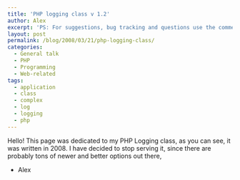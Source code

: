 ```yaml
---
title: 'PHP logging class v 1.2'
author: Alex
excerpt: 'PS: For suggestions, bug tracking and questions use the comments section here, or the <a href="http://www.phpclasses.org/discuss/package/4467/">Support Forum at PHP Classes</a>'
layout: post
permalink: /blog/2008/03/21/php-logging-class/
categories:
  - General talk
  - PHP
  - Programming
  - Web-related
tags:
  - application
  - class
  - complex
  - log
  - logging
  - php
---
```

 

Hello!
This page was dedicated to my PHP Logging class, as you can see, it was written in 2008. I have decided to stop serving it, since there are probably tons of newer and better options out there,

- Alex